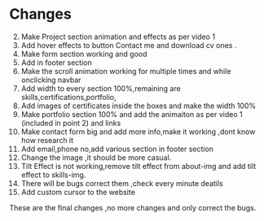 #  Changes
2. Make Project section animation and effects as per video 1 
4. Add hover effects to button Contact me and download cv ones .
5. Make form section working and good
6. Add in footer section
7. Make the scroll animation working for multiple times and while onclicking navbar
8. Add width to every section 100%,remaining are skills,certifications,portfolio,
9. Add images of certificates inside the boxes and make the width 100%
10. Make portfolio section 100% and add the animaiton as per video 1 (included in point 2) and links
11. Make contact form big and add more info,make it working ,dont know how research it
12. Add email,phone no,add various section in footer section 
13. Change the image ,it should be more casual.
14. Tilt Effect is not working,remove tilt effect from about-img and add tilt effect to skills-img.
15. There will be bugs correct them ,check every minute deatils
16. Add custom cursor to the website


These are the final changes ,no more changes and only correct the bugs.